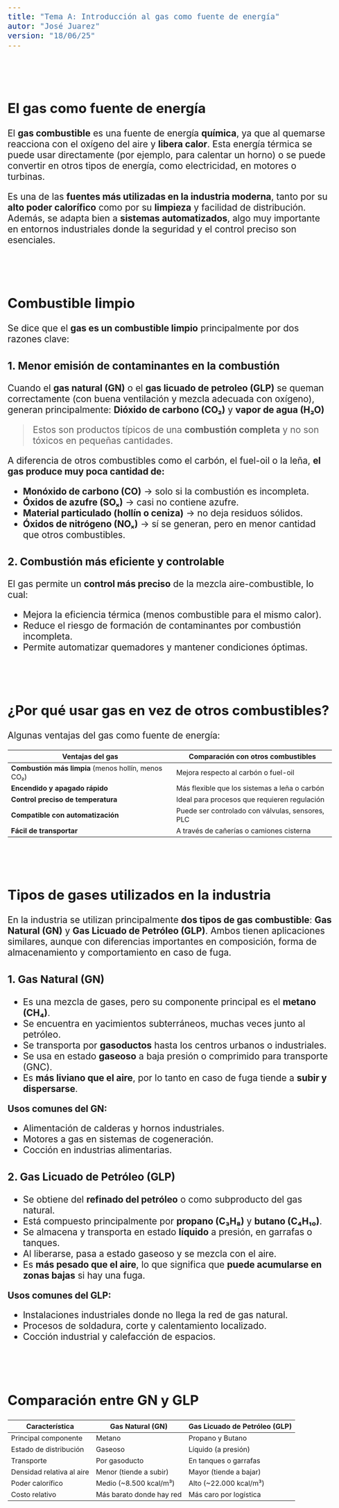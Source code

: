 ```yaml
---
title: "Tema A: Introducción al gas como fuente de energía"
autor: "José Juarez"
version: "18/06/25"
---
```


<span hidden>Local path of the file: "H:/im/insti/i_gas/"</span>
<span hidden>Local path of images: "H:/im/insti/i_gas/_i/"</span>

<br><br>

## El gas como fuente de energía

El **gas combustible** es una fuente de energía **química**, ya que al quemarse reacciona con el oxígeno del aire y **libera calor**. Esta energía térmica se puede usar directamente (por ejemplo, para calentar un horno) o se puede convertir en otros tipos de energía, como electricidad, en motores o turbinas.

Es una de las **fuentes más utilizadas en la industria moderna**, tanto por su **alto poder calorífico** como por su **limpieza** y facilidad de distribución. Además, se adapta bien a **sistemas automatizados**, algo muy importante en entornos industriales donde la seguridad y el control preciso son esenciales.


<br><br>


## Combustible limpio

Se dice que el **gas es un combustible limpio** principalmente por dos razones clave:

### 1. Menor emisión de contaminantes en la combustión

Cuando el **gas natural (GN)** o el **gas licuado de petroleo (GLP)** se queman correctamente (con buena ventilación y mezcla adecuada con oxígeno), generan principalmente: **Dióxido de carbono (CO₂)** y **vapor de agua (H₂O)**

  > Estos son productos típicos de una **combustión completa** y no son tóxicos en pequeñas cantidades.

A diferencia de otros combustibles como el carbón, el fuel-oil o la leña, **el gas produce muy poca cantidad de:**

* **Monóxido de carbono (CO)** → solo si la combustión es incompleta.
* **Óxidos de azufre (SOₓ)** → casi no contiene azufre.
* **Material particulado (hollín o ceniza)** → no deja residuos sólidos.
* **Óxidos de nitrógeno (NOₓ)** → sí se generan, pero en menor cantidad que otros combustibles.

### 2. Combustión más eficiente y controlable

El gas permite un **control más preciso** de la mezcla aire-combustible, lo cual:

* Mejora la eficiencia térmica (menos combustible para el mismo calor).
* Reduce el riesgo de formación de contaminantes por combustión incompleta.
* Permite automatizar quemadores y mantener condiciones óptimas.


<br><br>


## ¿Por qué usar gas en vez de otros combustibles?

Algunas ventajas del gas como fuente de energía:

| Ventajas del gas                                    | Comparación con otros combustibles               |
| --------------------------------------------------- | ------------------------------------------------ |
| **Combustión más limpia** (menos hollín, menos CO₂) | Mejora respecto al carbón o fuel-oil             |
| **Encendido y apagado rápido**                      | Más flexible que los sistemas a leña o carbón    |
| **Control preciso de temperatura**                  | Ideal para procesos que requieren regulación     |
| **Compatible con automatización**                   | Puede ser controlado con válvulas, sensores, PLC |
| **Fácil de transportar**                            | A través de cañerías o camiones cisterna         |


<br><br>


## Tipos de gases utilizados en la industria

En la industria se utilizan principalmente **dos tipos de gas combustible**: **Gas Natural (GN)** y **Gas Licuado de Petróleo (GLP)**. Ambos tienen aplicaciones similares, aunque con diferencias importantes en composición, forma de almacenamiento y comportamiento en caso de fuga.

### 1. Gas Natural (GN)

* Es una mezcla de gases, pero su componente principal es el **metano (CH₄)**.
* Se encuentra en yacimientos subterráneos, muchas veces junto al petróleo.
* Se transporta por **gasoductos** hasta los centros urbanos o industriales.
* Se usa en estado **gaseoso** a baja presión o comprimido para transporte (GNC).
* Es **más liviano que el aire**, por lo tanto en caso de fuga tiende a **subir y dispersarse**.

**Usos comunes del GN:**

* Alimentación de calderas y hornos industriales.
* Motores a gas en sistemas de cogeneración.
* Cocción en industrias alimentarias.

### 2. Gas Licuado de Petróleo (GLP)

* Se obtiene del **refinado del petróleo** o como subproducto del gas natural.
* Está compuesto principalmente por **propano (C₃H₈)** y **butano (C₄H₁₀)**.
* Se almacena y transporta en estado **líquido** a presión, en garrafas o tanques.
* Al liberarse, pasa a estado gaseoso y se mezcla con el aire.
* Es **más pesado que el aire**, lo que significa que **puede acumularse en zonas bajas** si hay una fuga.

**Usos comunes del GLP:**

* Instalaciones industriales donde no llega la red de gas natural.
* Procesos de soldadura, corte y calentamiento localizado.
* Cocción industrial y calefacción de espacios.


<br><br>


## Comparación entre GN y GLP

| Característica            | Gas Natural (GN)         | Gas Licuado de Petróleo (GLP) |
| ------------------------- | ------------------------ | ----------------------------- |
| Principal componente      | Metano                   | Propano y Butano              |
| Estado de distribución    | Gaseoso                  | Líquido (a presión)           |
| Transporte                | Por gasoducto            | En tanques o garrafas         |
| Densidad relativa al aire | Menor (tiende a subir)   | Mayor (tiende a bajar)        |
| Poder calorífico          | Medio (\~8.500 kcal/m³)  | Alto (\~22.000 kcal/m³)       |
| Costo relativo            | Más barato donde hay red | Más caro por logística        |



<!-- HTML style definitions -->
<style>
/* Colors */
.grey1 {color: #b3b3b3;} /* my light-grey */
.grey2 {color: #999999;} /* my middle-grey */
.grey3 {color: #808080;} /* my dark-grey */
.blue1 {color: #6495ed;} /* nvim blue */
.blue2 {color: #276cdf;} /* Andrew Ng Blue */
.sky1 {color: #7dbed8;} /* nvim sky */
.sky2 {color: #27a2db;}   /* my sky */
.green {color: #81b524;} /* my green */
.red1 {color: #ec5469;} /* my coral-red */
.red2 {color: #f44336;} /* my red */
.rose {color: #ec9998:} /* nvim rose */
.gold {color: #df9d43;} /* Andrew Ng gold */
.orange1 {color: #fda556;} /* nvim orange */
.orange2 {color: #ff9505;} /*Andrew Ng orange */
.purple1 {color: #ff40ff;} /* Andrew Ng purple */
.purple2 {color: #d164d7;} /* Andrew Ng purple */
/* Font Size */
.size90 {font-size: 0.9em;}
.size85 {font-size: 0.85em;}
.size80 {font-size: 0.8em;}
.size70 {font-size: 0.7em;}
/* Document General Font Size */
body {font-size: 1.3em;}
</style>
<!-- Use <span> inline and <div> with several lines --->
